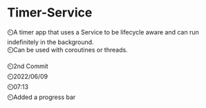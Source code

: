 # Timer-Service
⏲️A timer app that uses a Service to be lifecycle aware and can run indefinitely in the background.\
⏲️Can be used with coroutines or threads. 

⏲️2nd Commit\
⏲️2022/06/09\
⏲️07:13\
⏲️Added a progress bar
